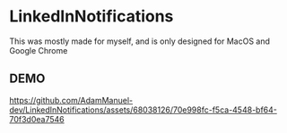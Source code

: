 # LinkedInNotifications

This was mostly made for myself, and is only designed for MacOS and Google Chrome

## DEMO


https://github.com/AdamManuel-dev/LinkedInNotifications/assets/68038126/70e998fc-f5ca-4548-bf64-70f3d0ea7546

